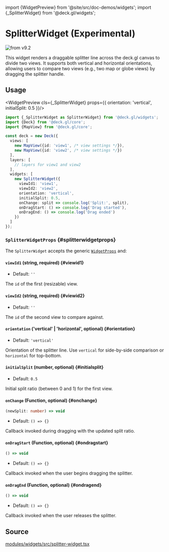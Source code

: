 import {WidgetPreview} from '@site/src/doc-demos/widgets';
import {_SplitterWidget} from '@deck.gl/widgets';

# SplitterWidget (Experimental)

<img src="https://img.shields.io/badge/from-v9.2-green.svg?style=flat-square" alt="from v9.2" />

This widget renders a draggable splitter line across the deck.gl canvas to divide two views. It supports both vertical and horizontal orientations, allowing users to compare two views (e.g., two map or globe views) by dragging the splitter handle.

## Usage

<WidgetPreview cls={_SplitterWidget} props={{
  orientation: 'vertical',
  initialSplit: 0.5
}}/>

```ts
import {_SplitterWidget as SplitterWidget} from '@deck.gl/widgets';
import {Deck} from '@deck.gl/core';
import {MapView} from '@deck.gl/core';

const deck = new Deck({
  views: [
    new MapView({id: 'view1', /* view settings */}),
    new MapView({id: 'view2', /* view settings */})
  ],
  layers: [
    // layers for view1 and view2
  ],
  widgets: [
    new SplitterWidget({
      viewId1: 'view1',
      viewId2: 'view2',
      orientation: 'vertical',
      initialSplit: 0.5,
      onChange: split => console.log('Split:', split),
      onDragStart: () => console.log('Drag started'),
      onDragEnd: () => console.log('Drag ended')
    })
  ]
});
```

### `SplitterWidgetProps` {#splitterwidgetprops}

The `SplitterWidget` accepts the generic [`WidgetProps`](../core/widget.md#widgetprops) and:

#### `viewId1` (string, required) {#viewid1}

* Default: `''`

The `id` of the first (resizable) view.

#### `viewId2` (string, required) {#viewid2}

* Default: `''`

The `id` of the second view to compare against.

#### `orientation` ('vertical' | 'horizontal', optional) {#orientation}

* Default: `'vertical'`

Orientation of the splitter line. Use `vertical` for side-by-side comparison or `horizontal` for top-bottom.

#### `initialSplit` (number, optional) {#initialsplit}

* Default: `0.5`

Initial split ratio (between 0 and 1) for the first view.

#### `onChange` (Function, optional) {#onchange}

```ts
(newSplit: number) => void
```

* Default: `() => {}`

Callback invoked during dragging with the updated split ratio.

#### `onDragStart` (Function, optional) {#ondragstart}

```ts
() => void
```

* Default: `() => {}`

Callback invoked when the user begins dragging the splitter.

#### `onDragEnd` (Function, optional) {#ondragend}

```ts
() => void
```

* Default: `() => {}`

Callback invoked when the user releases the splitter.

## Source

[modules/widgets/src/splitter-widget.tsx](https://github.com/visgl/deck.gl/tree/master/modules/widgets/src/splitter-widget.tsx)